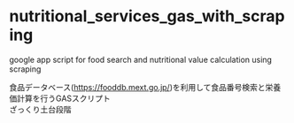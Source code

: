 # nutritional_services_gas_with_scraping
google app script for food search and nutritional value calculation using scraping 

食品データベース(https://fooddb.mext.go.jp/)を利用して食品番号検索と栄養価計算を行うGASスクリプト  
ざっくり土台段階